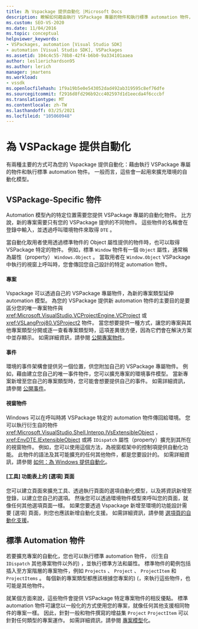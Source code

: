 ```yaml
---
title: 為 Vspackage 提供自動化 |Microsoft Docs
description: 瞭解如何藉由執行 VSPackage 專屬的物件和執行標準 automation 物件，為您的 Vspackage 提供自動化功能。
ms.custom: SEO-VS-2020
ms.date: 11/04/2016
ms.topic: conceptual
helpviewer_keywords:
- VSPackages, automation [Visual Studio SDK]
- automation [Visual Studio SDK], VSPackages
ms.assetid: 104c4c55-78b8-42f4-b6b0-9a334101aaea
author: leslierichardson95
ms.author: lerich
manager: jmartens
ms.workload:
- vssdk
ms.openlocfilehash: 1f9a19b5e0e543052dad492ab319595c8ef76dfe
ms.sourcegitcommit: f2916d8fd296b92cc402597d1d1eecda4f6cccbf
ms.translationtype: MT
ms.contentlocale: zh-TW
ms.lasthandoff: 03/25/2021
ms.locfileid: "105060948"
---
```

# <a name="providing-automation-for-vspackages"></a>為 VSPackage 提供自動化
有兩種主要的方式可為您的 Vspackage 提供自動化：藉由執行 VSPackage 專屬的物件和執行標準 automation 物件。 一般而言，這些會一起用來擴充環境的自動化模型。

## <a name="vspackage-specific-objects"></a>VSPackage-Specific 物件
 Automation 模型內的特定位置需要您提供 VSPackage 專屬的自動化物件。 比方說，新的專案需要只有您的 VSPackage 提供的不同物件。 這些物件的名稱會在登錄中輸入，並透過呼叫環境物件來取得 `DTE` 。

 當自動化取用者使用透過標準物件的 Object 屬性提供的物件時，也可以取得 VSPackage 特定的物件。 例如，標準 `Window` 物件有一個 `Object` 屬性，通常稱為屬性（property） `Windows.Object` 。 當取用者在 `Window.Object` VSPackage 中執行的視窗上呼叫時，您會傳回您自己設計的特定 automation 物件。

#### <a name="projects"></a>專案
 Vspackage 可以透過自己的 VSPackage 專屬物件，為新的專案類型延伸 automation 模型。 為您的 VSPackage 提供新 automation 物件的主要目的是要區分您的唯一專案物件與 <xref:Microsoft.VisualStudio.VCProjectEngine.VCProject> 或 <xref:VSLangProj80.VSProject2> 物件。 當您想要提供一種方式，讓您的專案與其他專案類型分開或逐一查看專案類型時，這項差異很方便，因為它們會在解決方案中並存顯示。 如需詳細資訊，請參閱 [公開專案物件](../../extensibility/internals/exposing-project-objects.md)。

#### <a name="events"></a>事件
 環境的事件架構會提供另一個位置，供您附加自己的 VSPackage 專屬物件。 例如，藉由建立您自己的唯一事件物件，您可以擴充專案的環境事件模型。 當新專案新增至您自己的專案類型時，您可能會想要提供自己的事件。 如需詳細資訊，請參閱 [公開事件](../../extensibility/internals/exposing-events-in-the-visual-studio-sdk.md)。

#### <a name="window-objects"></a>視窗物件
 Windows 可以在呼叫時將 VSPackage 特定的 automation 物件傳回給環境。 您可以執行衍生自的物件 <xref:Microsoft.VisualStudio.Shell.Interop.IVsExtensibleObject> ， <xref:EnvDTE.IExtensibleObject> 或將 `IDispatch` 屬性（property）擴充到其所在的視窗物件。 例如，您可以使用這個方法，為視窗框架中的控制項提供自動化功能。 此物件的語法及其可能擴充的任何其他物件，都是您要設計的。 如需詳細資訊，請參閱 [如何：為 Windows 提供自動化](../../extensibility/internals/how-to-provide-automation-for-windows.md)。

#### <a name="options-pages-on-the-tools-menu"></a>[工具] 功能表上的 [選項] 頁面
 您可以建立頁面來擴充工具、透過執行頁面的選項自動化模型，以及將資訊新增至登錄，以建立您自己的選項。 然後您可以透過環境物件模型來呼叫您的頁面，就像任何其他選項頁面一樣。 如果您要透過 Vspackage 新增至環境的功能設計需要 [選項] 頁面，則您也應該新增自動化支援。 如需詳細資訊，請參閱 [選項頁的自動化支援](../../extensibility/internals/automation-support-for-options-pages.md)。

## <a name="standard-automation-objects"></a>標準 Automation 物件
 若要擴充專案的自動化，您也可以執行標準 automation 物件， (衍生自 `IDispatch` 其他專案物件以外的) ，並執行標準方法和屬性。 標準物件的範例包括插入至方案階層的專案物件，例如 `Projects` 、 `Project` 、 `ProjectItem` 和 `ProjectItems` 。 每個新的專案類型都應該根據您專案的)  (，來執行這些物件，也可能是其他物件。

 就某個方面來說，這些物件會提供 VSPackage 特定專案物件的相反優點。 標準 automation 物件可讓您以一般化的方式使用您的專案，就像任何其他支援相同物件的專案一樣。 因此，針對一般和物件撰寫的增益集 `Project` `ProjectItem` 可以針對任何類型的專案運作。 如需詳細資訊，請參閱 [專案模型](../../extensibility/internals/project-modeling.md)化。
